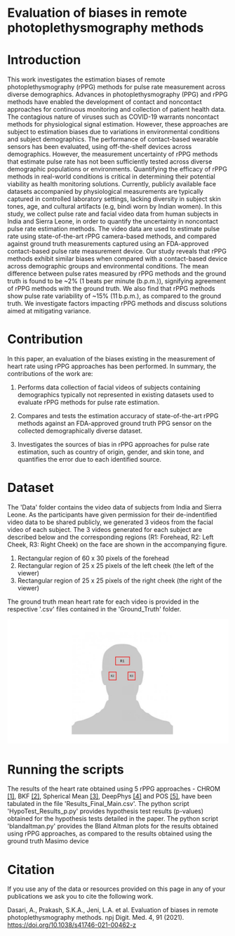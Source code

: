 # Evaluation of biases in remote photoplethysmography methods

# Introduction

This work investigates the estimation biases of remote photoplethysmography (rPPG) methods for pulse rate measurement across diverse demographics. Advances in photoplethysmography (PPG) and rPPG methods have enabled the development of contact and noncontact approaches for continuous monitoring and collection of patient health data. The contagious nature of viruses such as COVID-19 warrants noncontact methods for physiological signal estimation. However, these approaches are subject to estimation biases due to variations in environmental conditions and subject demographics. The performance of contact-based wearable sensors has been evaluated, using off-the-shelf devices across demographics. However, the measurement uncertainty of rPPG methods that estimate pulse rate has not been sufficiently tested across diverse demographic populations or environments. Quantifying the efficacy of rPPG methods in real-world conditions is critical in determining their potential viability as health monitoring solutions. Currently, publicly available face datasets accompanied by physiological measurements are typically captured in controlled laboratory settings, lacking diversity in subject skin tones, age, and cultural artifacts (e.g, bindi worn by Indian women). In this study, we collect pulse rate and facial video data from human subjects in India and Sierra Leone, in order to quantify the uncertainty in noncontact pulse rate estimation methods. The video data are used to estimate pulse rate using state-of-the-art rPPG camera-based methods, and compared against ground truth measurements captured using an FDA-approved contact-based pulse rate measurement device. Our study reveals that rPPG methods exhibit similar biases when compared with a contact-based device across demographic groups and environmental conditions. The mean difference between pulse rates measured by rPPG methods and the ground truth is found to be ~2% (1 beats per minute (b.p.m.)), signifying agreement of rPPG methods with the ground truth. We also find that rPPG methods show pulse rate variability of ~15% (11 b.p.m.), as compared to the ground truth. We investigate factors impacting rPPG methods and discuss solutions aimed at mitigating variance.

# Contribution

In this paper, an evaluation of the biases existing in the measurement of heart rate using rPPG approaches has been performed. In summary, the contributions of the work are:

1) Performs data collection of facial videos of subjects containing demographics typically not represented in existing datasets used to evaluate rPPG methods for pulse rate estimation.

2) Compares and tests the estimation accuracy of state-of-the-art rPPG methods against an FDA-approved ground truth PPG sensor on the collected demographically diverse dataset.

3) Investigates the sources of bias in rPPG approaches for pulse rate estimation, such as country of origin, gender, and skin tone, and quantifies the error due to each identified source.

# Dataset

The 'Data' folder contains the video data of subjects from India and Sierra Leone. As the participants have given permission for their de-indentified video data to be shared publicly, we generated 3 videos from the facial video of each subject. The 3 videos generated for each subject are described below and the corresponding regions (R1: Forehead, R2: Left Cheek, R3: Right Cheek) on the face are shown in the accompanying figure.

1) Rectangular region of 60 x 30 pixels of the forehead 
2) Rectangular region of 25 x 25 pixels of the left cheek (the left of the viewer)
3) Rectangular region of 25 x 25 pixels of the right cheek (the right of the viewer)

The ground truth mean heart rate for each video is provided in the respective '.csv' files contained in the 'Ground_Truth' folder. 

![alt text](https://github.com/AiPEX-Lab/rppg_biases/blob/main/Fig.jpg?raw=true)

# Running the scripts

The results of the heart rate obtained using 5 rPPG approaches - CHROM [[1]](https://iopscience.iop.org/article/10.1088/0967-3334/35/9/1913), BKF [[2]](https://www.osapublishing.org/boe/fulltext.cfm?uri=boe-9-2-873&id=381227), Spherical Mean [[3]](https://ieeexplore.ieee.org/document/9022571), DeepPhys [[4]](https://arxiv.org/abs/1805.07888) and POS [[5]](https://ieeexplore.ieee.org/document/7565547), have been tabulated in the file 'Results_Final_Main.csv'. 
The python script 'HypoTest_Results_p.py' provides hypothesis test results (p-values) obtained for the hypothesis tests detailed in the paper. 
The python script 'blandaltman.py' provides the Bland Altman plots for the results obtained using rPPG approaches, as compared to the results obtained using the ground truth Masimo device 

# Citation
If you use any of the data or resources provided on this page in any of your publications we ask you to cite the following work.

Dasari, A., Prakash, S.K.A., Jeni, L.A. et al. Evaluation of biases in remote photoplethysmography methods. npj Digit. Med. 4, 91 (2021). https://doi.org/10.1038/s41746-021-00462-z
